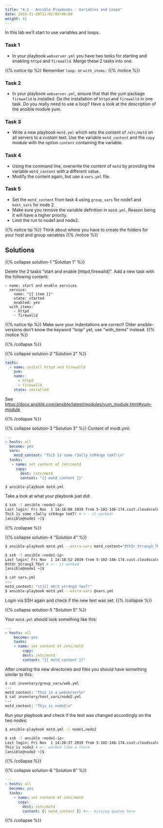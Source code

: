 ```yaml
---
title: "4.1 - Ansible Playbooks - Variables and Loops"
date: 2019-11-29T11:02:05+06:00
weight: 41
---
```


In this lab we’ll start to use variables and loops.

### Task 1

 - In your playbook `webserver.yml` you have two tasks for starting and enabling `httpd` and `firewalld`.
   Merge these 2 tasks into one.

{{% notice tip %}}
Remember `loop:` or `with_items:`
{{% /notice %}}

### Task 2

- In your playbook `webserver.yml`, ensure that that the yum package `firewalld` is installed. Do the installation of `httpd` and `firewalld` in one task. Do you really need to use a loop? Have a look at the description of the ansible module yum.

### Task 3

  - Write a new playbook `motd.yml` which sets the content of
    `/etc/motd` on all servers to a custom text. Use the variable
    `motd_content` and the `copy` module with the option `content`
    containing the variable.

### Task 4

  - Using the command line, overwrite the content of `motd` by providing
    the variable `motd_content` with a different value.
  - Modify the content again, but use a `vars.yml` file.

### Task 5

  - Set the `motd_content` from task 4 using `group_vars` for node1 and
    `host_vars` for node 2.
  - Make sure you remove the variable definition in `motd.yml`. Reason
    being it will have a higher priority.
  - Limit the run to node1 and node2.

{{% notice tip %}}
Think about where you have to create the folders for your host and
group variables
{{% /notice %}}

## Solutions

{{% collapse solution-1 "Solution 1" %}}

Delete the 2 tasks "start and enable \[httpd,firewalld\]". Add a new
task with the following content:

    - name: start and enable services
      service:
        name: "{{ item }}"
        state: started
        enabled: yes
      with_items:
        - httpd
        - firewalld

{{% notice tip %}}
Make sure your indentations are correct\! Older ansible-versions don’t
know the keyword "loop" yet, use "with\_items" instead.
{{% /notice %}}

{{% /collapse %}}

{{% collapse solution-2 "Solution 2" %}}
```yaml
tasks:
  - name: install httpd and firewalld
    yum:
    name:
      - httpd
      - firewalld
    state: installed
```
See https://docs.ansible.com/ansible/latest/modules/yum_module.html#yum-module

{{% /collapse %}}


{{% collapse solution-3 "Solution 3" %}}
Content of modt.yml:

```yaml
---
- hosts: all
  become: yes
  vars:
    motd_content: "Thi5 1s some r3ally stR4nge teXT!\n"
  tasks:
   - name: set content of /etc/motd
     copy:
       dest: /etc/motd
       content: "{{ motd_content }}"
```
```bash
$ ansible-playbook motd.yml
```

Take a look at what your playbook just did:

```bash
$ ssh -l ansible <node1-ip>
Last login: Fri Nov  1 14:16:08 2019 from 5-102-146-174.cust.cloudscale.ch
Thi5 1s some r3ally stR4nge teXT! # <-- it worked!
[ansible@node1 ~]$
```
{{% /collapse %}}

{{% collapse solution-4 "Solution 4" %}}

```bash
$ ansible-playbook motd.yml --extra-vars motd_content="0th3r_5trang3_TExt"

$ ssh -l ansible <node1-ip>
Last login: Fri Nov  1 14:18:52 2019 from 5-102-146-174.cust.cloudscale.ch
0th3r_5trang3_TExt # <-- it worked
[ansible@node1 ~]$
```

```bash
$ cat vars.yml
---
motd_content: "st1ll m0r3 str4ng3 TexT!"
$ ansible-playbook motd.yml --extra-vars @vars.yml
```

Login via SSH again and check if the new text was set.
{{% /collapse %}}

{{% collapse solution-5 "Solution 5" %}}

Your `motd.yml` should look something like this:

```yaml
---
- hosts: all
    become: yes
    tasks:
    - name: set content of /etc/motd
        copy:
        dest: /etc/motd
        content: "{{ motd_content }}"
```

After creating the new directories and files you should have something
similar to this:

```bash
$ cat inventory/group_vars/web.yml
---
motd_content: "This is a webserver\n"
$ cat inventory/host_vars/node2.yml
---
motd_content: "This is node2\n"
```

Run your playbook and check if the text was changed accordingly on the
two nodes:

```bash
$ ansible-playbook motd.yml -l node1,node2

$ ssh -l ansible <node1-ip>
Last login: Fri Nov  1 14:26:37 2019 from 5-102-146-174.cust.cloudscale.ch
This is node2 # <-- worked like a charm
[ansible@node2 ~]$
```
{{% /collapse %}}

{{% collapse solution-6 "Solution 6" %}}
```yaml
---
- hosts: all
  become: yes
  tasks:
    - name: set content of /etc/motd
      copy:
        dest: /etc/motd
        content: {{ motd_content }} #<-- missing quotes here
``` 
{{% /collapse %}}
